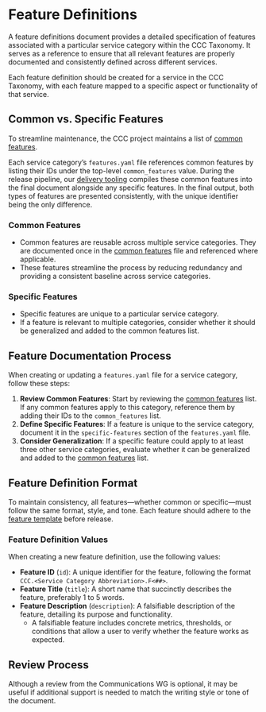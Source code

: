 # Feature Definitions

A feature definitions document provides a detailed specification of features associated with a particular service category within the CCC Taxonomy. It serves as a reference to ensure that all relevant features are properly documented and consistently defined across different services.

Each feature definition should be created for a service in the CCC Taxonomy, with each feature mapped to a specific aspect or functionality of that service.

## Common vs. Specific Features

To streamline maintenance, the CCC project maintains a list of [common features].

Each service category’s `features.yaml` file references common features by listing their IDs under the top-level `common_features` value. During the release pipeline, our [delivery tooling] compiles these common features into the final document alongside any specific features. In the final output, both types of features are presented consistently, with the unique identifier being the only difference.

### Common Features

- Common features are reusable across multiple service categories. They are documented once in the [common features] file and referenced where applicable.
- These features streamline the process by reducing redundancy and providing a consistent baseline across service categories.

### Specific Features

- Specific features are unique to a particular service category.
- If a feature is relevant to multiple categories, consider whether it should be generalized and added to the common features list.

## Feature Documentation Process

When creating or updating a `features.yaml` file for a service category, follow these steps:

1. **Review Common Features**: Start by reviewing the [common features] list. If any common features apply to this category, reference them by adding their IDs to the `common_features` list.
2. **Define Specific Features**: If a feature is unique to the service category, document it in the `specific-features` section of the `features.yaml` file.
3. **Consider Generalization**: If a specific feature could apply to at least three other service categories, evaluate whether it can be generalized and added to the [common features] list.

## Feature Definition Format

To maintain consistency, all features—whether common or specific—must follow the same format, style, and tone. Each feature should adhere to the [feature template](../templates/features.yaml) before release.

### Feature Definition Values

When creating a new feature definition, use the following values:

- **Feature ID** (`id`): A unique identifier for the feature, following the format `CCC.<Service Category Abbreviation>.F<##>`.
- **Feature Title** (`title`): A short name that succinctly describes the feature, preferably 1 to 5 words.
- **Feature Description** (`description`): A falsifiable description of the feature, detailing its purpose and functionality.
    - A falsifiable feature includes concrete metrics, thresholds, or conditions that allow a user to verify whether the feature works as expected.

## Review Process

Although a review from the Communications WG is optional, it may be useful if additional support is needed to match the writing style or tone of the document.

[common features]: /services/common-features.yaml
[Communications WG]: ../../working-groups/communications/charter.md
[delivery tooling]: /delivery-tooling
[threats template]: ../templates/threats.yaml
